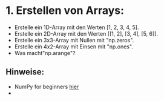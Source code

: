 # 1. Erstellen von Arrays:
- Erstelle ein 1D-Array mit den Werten [1, 2, 3, 4, 5].
- Erstelle ein 2D-Array mit den Werten [[1, 2], [3, 4], [5, 6]].
- Erstelle ein 3x3-Array mit Nullen mit "np.zeros".
- Erstelle ein 4x2-Array mit Einsen mit "np.ones".
- Was macht"np.arange"?

## Hinweise:
- NumPy for beginners [hier](https://numpy.org/doc/stable/user/absolute_beginners.html)
- 


